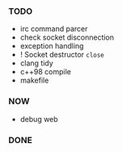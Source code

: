 
### TODO

- irc command parcer
- check socket disconnection
- exception handling
- ! Socket destructor `close`
- clang tidy
- c++98 compile
- makefile

### NOW

- debug web

### DONE
